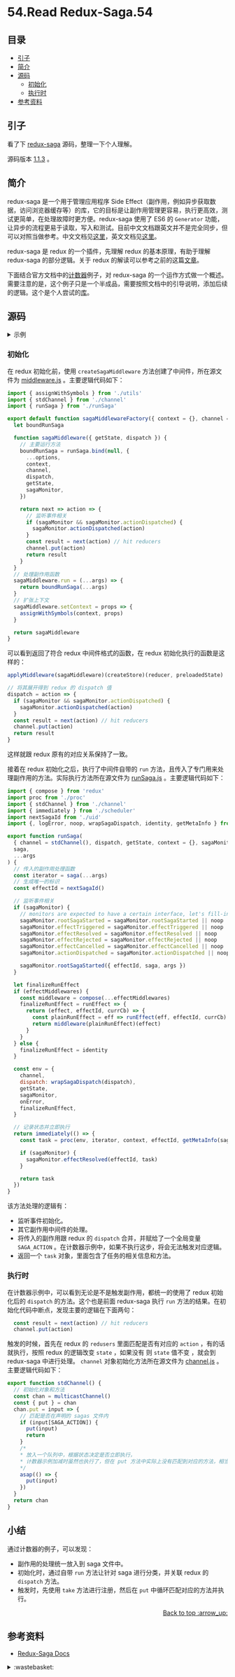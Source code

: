 # 54.Read Redux-Saga.54
## <a name="index"></a> 目录
- [引子](#start)
- [简介](#intro)
- [源码](#code)
  - [初始化](#init)
  - [执行时](#exce)
- [参考资料](#reference)


## <a name="start"></a> 引子
看了下 [redux-saga][url-github-7] 源码，整理一下个人理解。

源码版本 [1.1.3][url-github-6] 。

## <a name="intro"></a> 简介
redux-saga 是一个用于管理应用程序 Side Effect（副作用，例如异步获取数据，访问浏览器缓存等）的库，它的目标是让副作用管理更容易，执行更高效，测试更简单，在处理故障时更方便。redux-saga 使用了 ES6 的 `Generator` 功能，让异步的流程更易于读取，写入和测试。目前中文文档跟英文并不是完全同步，但可以对照当做参考。中文文档见[这里][url-docs-1]，英文文档见[这里][url-docs-2]。

redux-saga 是 redux 的一个插件，先理解 redux 的基本原理，有助于理解 redux-saga 的部分逻辑。关于 redux 的解读可以参考之前的这篇[文章][url-blog-37]。

下面结合官方文档中的[计数器][url-github-1]例子，对 redux-saga 的一个运作方式做一个概述。需要注意的是，这个例子只是一个半成品，需要按照文档中的引导说明，添加后续的逻辑。这个是个人尝试的[库][url-github-2]。

## <a name="code"></a> 源码

<details>

<summary>示例</summary>

index.js
```js
import React from 'react';
import ReactDOM from 'react-dom';
import { createStore, applyMiddleware } from 'redux';
import createSagaMiddleware from 'redux-saga';
import reducer from './reducers';
import {watchIncrementAsync} from './sagas';
import App from './App';

const sagaMiddleware = createSagaMiddleware();
const store = createStore(reducer,applyMiddleware(sagaMiddleware));
sagaMiddleware.run(watchIncrementAsync);

function render() {
  ReactDOM.render(
    <App {...store} />,
    document.getElementById('root')
  );
}

render();

store.subscribe(render);
```
reducers.js
```js
export default function counter(state = 0, action) {
  switch (action.type) {
    case 'INCREMENT':
      return state + 1
    case 'INCREMENT_IF_ODD':
      return (state % 2 !== 0) ? state + 1 : state
    case 'DECREMENT':
      return state - 1
    default:
      return state
  }
}
```
sagas.js
```js
import { put, takeEvery } from 'redux-saga/effects'

const delay = (ms) => new Promise(res => setTimeout(res, ms))

export function* incrementAsync() {
  yield delay(3000)
  yield put({ type: 'INCREMENT' })
}

export function* watchIncrementAsync() {
  yield takeEvery('INCREMENT_ASYNC', incrementAsync)
}
```
App.js
```js
import React from 'react';
import Counter from './component/counter'

function App(props) {
  const {getState,dispatch} = props;

  return (
    <div>
      <Counter
        value={getState()}
        onIncrement={() => dispatch({type:'INCREMENT'})}
        onDecrement={() => dispatch({type:'DECREMENT'})}
        onIncrementAsync={() => dispatch({type:'INCREMENT_ASYNC'})}
      />
    </div>
  );
}

export default App;
```
Counter
```js
import React from 'react'

const Counter = ({ value, onIncrement, onDecrement,onIncrementAsync }) =>
      <div>
        <button onClick={onIncrementAsync}>
          Increment after 3 second
        </button>
        {' '}
        <button onClick={onIncrement}>
          Increment
        </button>
        {' '}
        <button onClick={onDecrement}>
          Decrement
        </button>
        <hr />
        <div>
          Clicked: {value} times
        </div>
      </div>

export default Counter
```

</details>

### <a name="init"></a> 初始化
在 redux 初始化前，使用 `createSagaMiddleware` 方法创建了中间件，所在源文件为 [middleware.js][url-github-3] 。主要逻辑代码如下：
```js
import { assignWithSymbols } from './utils'
import { stdChannel } from './channel'
import { runSaga } from './runSaga'

export default function sagaMiddlewareFactory({ context = {}, channel = stdChannel(), sagaMonitor, ...options } = {}) {
  let boundRunSaga

  function sagaMiddleware({ getState, dispatch }) {
    // 主要运行方法
    boundRunSaga = runSaga.bind(null, {
      ...options,
      context,
      channel,
      dispatch,
      getState,
      sagaMonitor,
    })

    return next => action => {
      // 监听事件相关
      if (sagaMonitor && sagaMonitor.actionDispatched) {
        sagaMonitor.actionDispatched(action)
      }
      const result = next(action) // hit reducers
      channel.put(action)
      return result
    }
  }
  // 处理副作用函数
  sagaMiddleware.run = (...args) => {
    return boundRunSaga(...args)
  }
  // 扩张上下文
  sagaMiddleware.setContext = props => {
    assignWithSymbols(context, props)
  }

  return sagaMiddleware
}
```
可以看到返回了符合 redux 中间件格式的函数，在 redux 初始化执行的函数是这样的：
```js
applyMiddleware(sagaMiddleware)(createStore)(reducer, preloadedState)

// 将其展开得到 redux 的 dispatch 值
dispatch = action => {
  if (sagaMonitor && sagaMonitor.actionDispatched) {
    sagaMonitor.actionDispatched(action)
  }
  const result = next(action) // hit reducers
  channel.put(action)
  return result
}
```
这样就跟 redux 原有的对应关系保持了一致。

接着在 redux 初始化之后，执行了中间件自带的 `run` 方法，且传入了专门用来处理副作用的方法。实际执行方法所在源文件为 [runSaga.js][url-github-4] 。主要逻辑代码如下：
```js
import { compose } from 'redux'
import proc from './proc'
import { stdChannel } from './channel'
import { immediately } from './scheduler'
import nextSagaId from './uid'
import {, logError, noop, wrapSagaDispatch, identity, getMetaInfo } from './utils'

export function runSaga(
  { channel = stdChannel(), dispatch, getState, context = {}, sagaMonitor, effectMiddlewares, onError = logError },
  saga,
  ...args
) {
  // 传入的副作用处理函数
  const iterator = saga(...args)
  // 生成唯一的标识
  const effectId = nextSagaId()

  // 监听事件相关
  if (sagaMonitor) {
    // monitors are expected to have a certain interface, let's fill-in any missing ones
    sagaMonitor.rootSagaStarted = sagaMonitor.rootSagaStarted || noop
    sagaMonitor.effectTriggered = sagaMonitor.effectTriggered || noop
    sagaMonitor.effectResolved = sagaMonitor.effectResolved || noop
    sagaMonitor.effectRejected = sagaMonitor.effectRejected || noop
    sagaMonitor.effectCancelled = sagaMonitor.effectCancelled || noop
    sagaMonitor.actionDispatched = sagaMonitor.actionDispatched || noop

    sagaMonitor.rootSagaStarted({ effectId, saga, args })
  }

  let finalizeRunEffect
  if (effectMiddlewares) {
    const middleware = compose(...effectMiddlewares)
    finalizeRunEffect = runEffect => {
      return (effect, effectId, currCb) => {
        const plainRunEffect = eff => runEffect(eff, effectId, currCb)
        return middleware(plainRunEffect)(effect)
      }
    }
  } else {
    finalizeRunEffect = identity
  }

  const env = {
    channel,
    dispatch: wrapSagaDispatch(dispatch),
    getState,
    sagaMonitor,
    onError,
    finalizeRunEffect,
  }

  // 记录状态并立即执行
  return immediately(() => {
    const task = proc(env, iterator, context, effectId, getMetaInfo(saga), /* isRoot */ true, undefined)

    if (sagaMonitor) {
      sagaMonitor.effectResolved(effectId, task)
    }

    return task
  })
}

```
该方法处理的逻辑有：
- 监听事件初始化。
- 其它副作用中间件的处理。
- 将传入的副作用跟 redux 的 `dispatch` 合并，并赋给了一个全局变量 `SAGA_ACTION` 。在计数器示例中，如果不执行这步，将会无法触发对应逻辑。
- 返回一个 `task` 对象，里面包含了任务的相关信息和方法。

### <a name="exce"></a> 执行时
在计数器示例中，可以看到无论是不是触发副作用，都统一的使用了 redux 初始化后的 `dispatch` 的方法。这个也是前面 redux-saga 执行 `run` 方法的结果。在初始化代码中断点，发现主要的逻辑在下面两句：
```js
  const result = next(action) // hit reducers
  channel.put(action)
```
触发的时候，首先在 redux 的 `redusers` 里面匹配是否有对应的 `action` ，有的话就执行，按照 redux 的逻辑改变 `state` ，如果没有
则 `state` 值不变 ，就会到 redux-saga 中进行处理。 `channel` 对象初始化方法所在源文件为 [channel.js][url-github-5] 。主要逻辑代码如下：
```js
export function stdChannel() {
  // 初始化对象和方法
  const chan = multicastChannel()
  const { put } = chan
  chan.put = input => {
    // 匹配是否在声明的 sagas 文件内
    if (input[SAGA_ACTION]) {
      put(input)
      return
    }
    /*
    * 放入一个队列中，根据状态决定是否立即执行，
    * 计数器示例加减时虽然也执行了，但在 put 方法中实际上没有匹配到对应的方法，相当于没有执行
    */
    asap(() => {
      put(input)
    })
  }
  return chan
}
```

## 小结
通过计数器的例子，可以发现：
- 副作用的处理统一放入到 saga 文件中。
- 初始化时，通过自带 `run` 方法让针对 saga 进行分类，并关联 redux 的 `dispatch` 方法。
- 触发时，先使用 `take` 方法进行注册，然后在 `put` 中循环匹配对应的方法并执行。

<div align="right"><a href="#index">Back to top :arrow_up:</a></div>

## <a name="reference"></a> 参考资料
- [Redux-Saga Docs][url-docs-2]

[url-base]:https://xxholic.github.io/blog/draft

[url-docs-1]:https://redux-saga-in-chinese.js.org
[url-docs-2]:https://redux-saga.js.org


[url-blog-37]:https://github.com/XXHolic/blog/issues/37

[url-github-1]:https://github.com/redux-saga/redux-saga-beginner-tutorial
[url-github-2]:https://github.com/XXHolic/demo-redux-saga
[url-github-3]:https://github.com/redux-saga/redux-saga/blob/master/packages/core/src/internal/middleware.js
[url-github-4]:https://github.com/redux-saga/redux-saga/blob/master/packages/core/src/internal/runSaga.js
[url-github-5]:https://github.com/redux-saga/redux-saga/blob/master/packages/core/src/internal/channel.js
[url-github-6]:https://github.com/redux-saga/redux-saga/tags
[url-github-7]:https://github.com/redux-saga/redux-saga

[url-local-rail]:./images/48/rail.png

<details>
<summary>:wastebasket:</summary>

最近看了[《反叛的鲁路修》][url-waste]，这部作品在很早之前就听说过，但曾经看过一次之后，发现机甲打斗蛮多，就没什么兴致看下去。

这么多年后，这次忍着看了下去，发现剧情还是蛮好的。动作摆起来感觉有点 JOJO 的风味。

![54-poster][url-local-poster]

</details>

[url-waste]:https://movie.douban.com/subject/2043155/
[url-local-poster]:./images/54/poster.png
